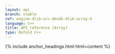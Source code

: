 ```yaml
---
layout: api
branch: stable
ref: engine-dlib-src-dmsdk-dlib-array-h
language: C++
title: API reference (Array)
type: Defold C++
---
```

{% include anchor_headings.html html=content %}